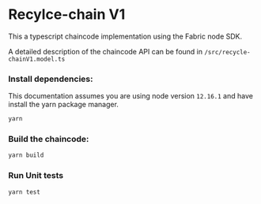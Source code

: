 # Recylce-chain V1
This a typescript chaincode implementation using the Fabric node SDK. 

A detailed description of the chaincode API can be found in `/src/recycle-chainV1.model.ts`

### Install dependencies:
This documentation assumes you are using node version `12.16.1` and have install the yarn package manager.

```sh
yarn
```

### Build the chaincode:
```sh
yarn build
```

### Run Unit tests
```sh
yarn test
```


